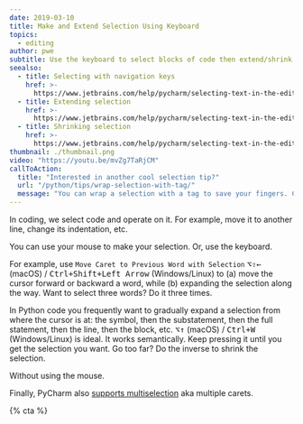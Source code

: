 ```yaml
---
date: 2019-03-10
title: Make and Extend Selection Using Keyboard
topics:
  - editing
author: pwe
subtitle: Use the keyboard to select blocks of code then extend/shrink the selection.
seealso:
  - title: Selecting with navigation keys
    href: >-
      https://www.jetbrains.com/help/pycharm/selecting-text-in-the-editor.html#select_with_navigation_keys
  - title: Extending selection
    href: >-
      https://www.jetbrains.com/help/pycharm/selecting-text-in-the-editor.html#extend_selection
  - title: Shrinking selection
    href: >-
      https://www.jetbrains.com/help/pycharm/selecting-text-in-the-editor.html#shrink_selection
thumbnail: ./thumbnail.png
video: "https://youtu.be/mvZg7TaRjCM"
callToAction:
  title: "Interested in another cool selection tip?"
  url: "/python/tips/wrap-selection-with-tag/"
  message: "You can wrap a selection with a tag to save your fingers. Check it out!"
---
```


In coding, we select code and operate on it. For example, move it to another line, change its indentation, etc.

You can use your mouse to make your selection. Or, use the keyboard.

For example, use
`Move Caret to Previous Word with Selection` <kbd>⌥⇧←</kbd> (macOS) / <kbd>Ctrl+Shift+Left Arrow</kbd> (Windows/Linux) to (a) move the cursor forward or backward a word, while (b) expanding the selection along the way. Want to select three words? Do it three times.

In Python code you frequently want to gradually expand a selection from where the cursor is at: the symbol, then the substatement, then the full statement, then the line, then the block, etc. <kbd>⌥↑</kbd> (macOS) / <kbd>Ctrl+W</kbd> (Windows/Linux) is ideal. It works semantically. Keep pressing it until you get the selection you want. Go too far? Do the inverse to shrink the selection.

Without using the mouse.

Finally, PyCharm also [supports multiselection](https://www.jetbrains.com/help/pycharm/selecting-text-in-the-editor.html#multiselection) aka multiple carets.

{% cta %}
